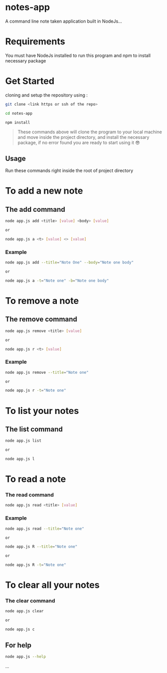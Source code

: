 # notes-app
A command line note taken application built in NodeJs...

# Requirements
You must have NodeJs installed to run this program and npm to install necessary package

# Get Started
cloning and setup the repository using :
```bash
git clone <link https or ssh of the repo>

cd notes-app

npm install
```
> These commands above will clone the program to your local machine and move inside the project directory, and install the necessary package, if no error found you are ready to start using it 😎
## Usage
Run these commands right inside the root of project directory

# To add a new note
## The add command
```bash
node app.js add <title> [value] <body> [value]

or 

node app.js a <t> [value] <> [value]
``` 
### Example
```bash
node app.js add --title="Note One" --body="Note one body"

or

node app.js a -t="Note one" -b="Note one body"
```
# To remove a note
## The remove command
```bash
node app.js remove <title> [value]

or 

node app.js r <t> [value]
```
### Example
```bash
node app.js remove --title="Note one"

or 

node app.js r -t="Note one"
```

# To list your notes
## The list command
```bash
node app.js list

or 

node app.js l
```

# To read a note
### The read command
```bash
node app.js read <title> [value]
```

### Example
```bash
node app.js read --title="Note one"

or 

node app.js R --title="Note one"

or

node app.js R -t="Note one"
```

# To clear all your notes
### The clear command
```bash
node app.js clear

or 

node app.js c
```


## For help
```bash
node app.js --help
```

...




